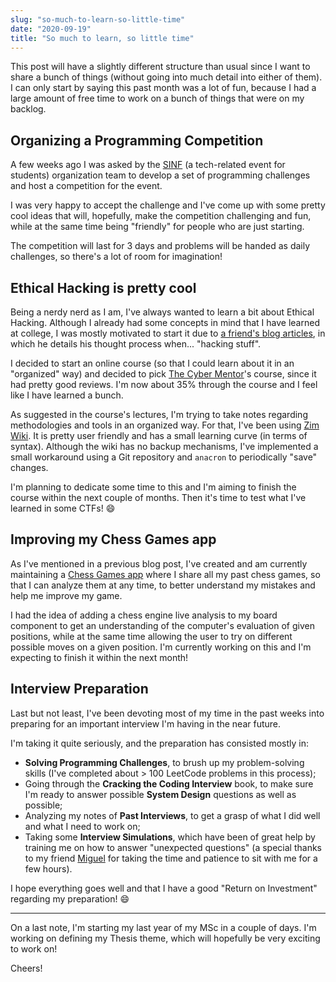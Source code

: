 ```yaml
---
slug: "so-much-to-learn-so-little-time"
date: "2020-09-19"
title: "So much to learn, so little time"
---
```


This post will have a slightly different structure than usual since I want to share a bunch of things (without going into much detail into either of them). I can only start by saying this past month was a lot of fun, because I had a large amount of free time to work on a bunch of things that were on my backlog.

## Organizing a Programming Competition

A few weeks ago I was asked by the [SINF](https://www.sinf.pt/) (a tech-related event for students) organization team to develop a set of programming challenges and host a competition for the event.

I was very happy to accept the challenge and I've come up with some pretty cool ideas that will, hopefully, make the competition challenging and fun, while at the same time being "friendly" for people who are just starting.

The competition will last for 3 days and problems will be handed as daily challenges, so there's a lot of room for imagination!

## Ethical Hacking is pretty cool

Being a nerdy nerd as I am, I've always wanted to learn a bit about Ethical Hacking. Although I already had some concepts in mind that I have learned at college, I was mostly motivated to start it due to [a friend's blog articles](https://miguelpduarte.me/blog/), in which he details his thought process when... "hacking stuff".

I decided to start an online course (so that I could learn about it in an "organized" way) and decided to pick [The Cyber Mentor](https://www.thecybermentor.com/)'s course, since it had pretty good reviews. I'm now about 35% through the course and I feel like I have learned a bunch. 

As suggested in the course's lectures, I'm trying to take notes regarding methodologies and tools in an organized way. For that, I've been using [Zim Wiki](https://zim-wiki.org/). It is pretty user friendly and has a small learning curve (in terms of syntax). Although the wiki has no backup mechanisms, I've implemented a small workaround using a Git repository and `anacron` to periodically "save" changes.

I'm planning to dedicate some time to this and I'm aiming to finish the course within the next couple of months. Then it's time to test what I've learned in some CTFs! :smile:

## Improving my Chess Games app

As I've mentioned in a previous blog post, I've created and am currently maintaining a [Chess Games app](https://chess.ruialves.me/) where I share all my past chess games, so that I can analyze them at any time, to better understand my mistakes and help me improve my game.

I had the idea of adding a chess engine live analysis to my board component to get an understanding of the computer's evaluation of given positions, while at the same time allowing the user to try on different possible moves on a given position. I'm currently working on this and I'm expecting to finish it within the next month!

## Interview Preparation

Last but not least, I've been devoting most of my time in the past weeks into preparing for an important interview I'm having in the near future.

I'm taking it quite seriously, and the preparation has consisted mostly in:

- **Solving Programming Challenges**, to brush up my problem-solving skills (I've completed about > 100 LeetCode problems in this process);
- Going through the **Cracking the Coding Interview** book, to make sure I'm ready to answer possible **System Design** questions as well as possible;
- Analyzing my notes of **Past Interviews**, to get a grasp of what I did well and what I need to work on;
- Taking some **Interview Simulations**, which have been of great help by training me on how to answer "unexpected questions" (a special thanks to my friend [Miguel](https://miguelpduarte.me/) for taking the time and patience to sit with me for a few hours).

I hope everything goes well and that I have a good "Return on Investment" regarding my preparation! :smile:

---

On a last note, I'm starting my last year of my MSc in a couple of days. I'm working on defining my Thesis theme, which will hopefully be very exciting to work on!

Cheers!